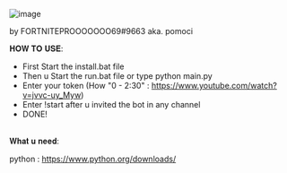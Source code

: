 ![image](https://user-images.githubusercontent.com/103531974/178294847-c10002a9-e30d-459b-b2d4-0ff2d7c27c92.png)

                                                                                                                                                   
by FORTNITEPROOOOOOO69#9663 aka. pomoci


𝐇𝐎𝐖 𝐓𝐎 𝐔𝐒𝐄:
  - First Start the install.bat file
  - Then u Start the run.bat file or type python main.py
  - Enter your token (How "0 - 2:30" : https://www.youtube.com/watch?v=jvvc-uy_Myw)
  - Enter !start after u invited the bot in any channel
  - DONE!
                                                                            
                                                                              
 
 𝐖𝐡𝐚𝐭 𝐮 𝐧𝐞𝐞𝐝:
 
 python : 
 https://www.python.org/downloads/
 
 
 
 
 

